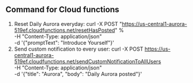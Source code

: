 ## Command for Cloud functions
1. Reset Daily Aurora everyday:    curl -X POST "https://us-central1-aurora-519ef.cloudfunctions.net/resetHasPosted" %\
-H "Content-Type: application/json" \
-d '{"promptText": "Introduce Yourself"}'    
2. Send custom notification to every user: 
curl -X POST https://us-central1-aurora-519ef.cloudfunctions.net/sendCustomNotificationToAllUsers \
-H "Content-Type: application/json" \
-d '{"title": "Aurora", "body": "Daily Aurora posted"}'
